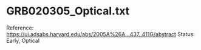 # GRB020305_Optical.txt

Reference: https://ui.adsabs.harvard.edu/abs/2005A%26A...437..411G/abstract
Status: Early, Optical